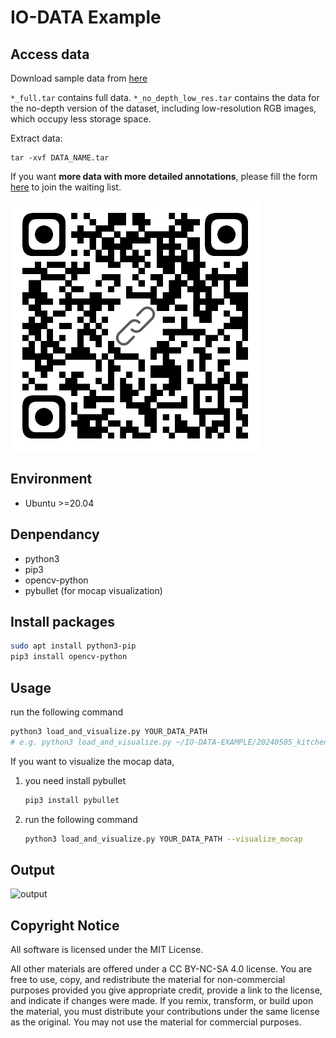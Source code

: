 # IO-DATA Example

## Access data

Download sample data from [here](https://drive.google.com/drive/folders/1xQjkYJfL77e9iPhirie8gfJFGo7pjtbT?usp=sharing)

`*_full.tar` contains full data.
`*_no_depth_low_res.tar` contains the data for the no-depth version of the dataset, including low-resolution RGB images, which occupy less storage space.

Extract data:

```
tar -xvf DATA_NAME.tar
```

If you want **more data with more detailed annotations**, please fill the form [here](https://forms.gle/fDdyipTKDZaL34zC6) to join the waiting list.

![waiting_list](asserts/waiting_list_form.png)

## Environment

- Ubuntu >=20.04

## Denpendancy

- python3
- pip3
- opencv-python
- pybullet (for mocap visualization)

## Install packages

```bash
sudo apt install python3-pip
pip3 install opencv-python
```

## Usage

run the following command
```bash
python3 load_and_visualize.py YOUR_DATA_PATH
# e.g. python3 load_and_visualize.py ~/IO-DATA-EXAMPLE/20240505_kitchen/
```

If you want to visualize the mocap data,

1. you need install pybullet
   ```bash
   pip3 install pybullet
   ```
2. run the following command
   ```bash
   python3 load_and_visualize.py YOUR_DATA_PATH --visualize_mocap
   ```

## Output

![output](asserts/output.png)

## Copyright Notice

All software is licensed under the MIT License.

All other materials are offered under a CC BY-NC-SA 4.0 license. You are free to use, copy, and redistribute the material for non-commercial purposes provided you give appropriate credit, provide a link to the license, and indicate if changes were made. If you remix, transform, or build upon the material, you must distribute your contributions under the same license as the original. You may not use the material for commercial purposes.
